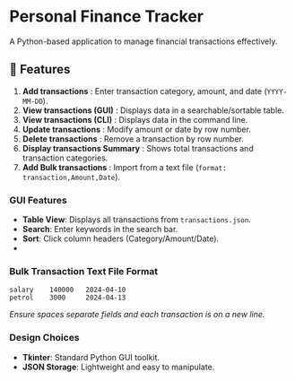 # Personal Finance Tracker

A Python-based application to manage financial transactions effectively. 

## 📌 Features

1. **Add transactions** : Enter transaction category, amount, and date (`YYYY-MM-DD`).
2. **View transactions (GUI)** : Displays data in a searchable/sortable table.
3. **View transactions (CLI)** : Displays data in the command line.
4. **Update transactions** : Modify amount or date by row number.
5. **Delete transactions** : Remove a transaction by row number.
6. **Display transactions Summary** : Shows total transactions and transaction categories.
7. **Add Bulk transactions** : Import from a text file (`format: transaction,Amount,Date`).

### GUI Features

- __Table View__: Displays all transactions from `transactions.json`.
- __Search__: Enter keywords in the search bar.
- __Sort__: Click column headers (Category/Amount/Date).
- 
### Bulk Transaction Text File Format

```
salary    140000   2024-04-10
petrol    3000     2024-04-13 
```
_Ensure spaces separate fields and each transaction is on a new line._

### Design Choices

- __Tkinter__: Standard Python GUI toolkit.
- __JSON Storage__: Lightweight and easy to manipulate.




